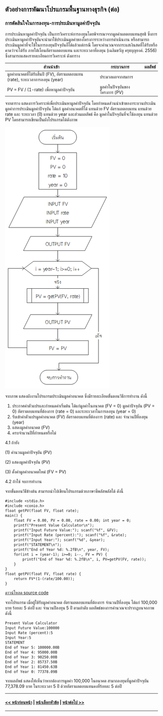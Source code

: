 ## ตัวอย่างการพัฒนาโปรแกรมพื้นฐานทางธุรกิจ (ต่อ)
### การตัดสินใจในการลงทุน-การประเมินหามูลค่าปัจจุบัน
การประเมินหามูลค่าปัจจุบัน เป็นการวิเคราะห์การลงทุนโดยพิจารณาจากมูลค่าผลตอบแทนสุทธิ ซึ่งการประเมินหามูลค่าปัจจุบันจะนำมาใช้ประเมินมูลค่าของโครงการระหว่างการดำเนินงาน หรือสามารถประเมินมูลค่าที่จะใช้ในการลงทุนปัจจุบันก็ได้แล้วแต่กรณี โดยจะคำนวณจากกระแสเงินสดที่ได้รับหรือคาดว่าจะได้รับ ภายใต้เงื่อนอัตราผลตอบแทน และระยะเวลาที่ลงทุน (เฉลิมขวัญ ครุธบุญยงค์. 2556)  ซึ่งสามารถแสดงรายละเอียดการวิเคราะห์ ดังตาราง

| ส่วนนำเข้า | กระบวนการ | ผลลัพธ์ |
| --- | --- | --- |
| มูลค่าอนาคตที่ได้รับสิ้นปี (FV), อัตราผลตอบแทน (rate), ระยะเวลาการลงทุน (year) | ประมวลผลจากสมการ
PV = FV / (1-rate) เพื่อหามูลค่าปัจจุบัน | มูลค่าในปัจจุบันของโครงการ (PV) |

จากตาราง แสดงการวิเคราะห์เพื่อประเมินหามูลค่าปัจจุบัน โดยกำหนดส่วนนำเข้าของกระบวนประเมินมูลค่าการประเมินมูลค่าปัจจุบัน ได้แก่ มูลค่าอนาคตที่ได้ แทนด้วย FV อัตราผลตอบแทน แทนด้วย rate และ ระยะเวลา (ปี) แทนด้วย year และส่วนผลลัพธ์ คือ มูลค่าในปัจจุบันที่จะใช้ลงทุน แทนด้วย PV โดยสามารถเขียนเป็นผังโปรแกรมได้ดังภาพ

<img src=img/0905.png>

จากภาพ แสดงผังงานโปรแกรมประเมินมูลค่าอนาคต ซึ่งมีรายละเอียดขั้นตอนวิธีการทำงาน ดังนี้
1.  ประกาศค่าตัวแปรและกำหนดค่าเริ่มต้น ได้แก่มูลค่าในอนาคต (FV = 0) มูลค่าปัจจุบัน (PV = 0) อัตราตอบแทนที่ต้องการ (rate = 0) และระยะเวลาในการลงทุน (year = 0)
2.  รับเข้าค่าตัวแปรมูลค่าอนาคต (FV) อัตราตอบแทนที่ต้องการ (rate) และ จำนวนปีที่ลงทุน (year)
3.  แสดงมูลค่าอนาคต (FV)
4.  ครบจำนวนปีที่กำหนดหรือไม่

  4.1 ถ้ายัง
  
(1) คำนวนมูลค่าปัจจุบัน (PV)

(2) แสดงมูลค่าปัจจุบัน (PV)

(3) ตั้งค่ามูลค่าอนาคตใหม่ (FV = PV)

  4.2 ถ้าใช่ จบการทำงาน

จากขั้นตอนวิธีข้างต้น สามารถนำไปเขียนโปรแกรมด้วยภาษาซีพลัสพลัสได้ ดังนี้ 

```
#include <stdio.h>
#include <conio.h>
float getPV(float FV, float rate);
main() {
    float FV = 0.00, PV = 0.00, rate = 0.00; int year = 0;
    printf("Present Value Calculator\n");
    printf("Input Future Value:"); scanf("%f", &FV);
    printf("Input Rate (percent):"); scanf("%f", &rate);
    printf("Input Year:"); scanf("%d", &year);
    printf("STATEMENT\n");
    printf("End of Year %d: %.2fB\n", year, FV);
    for(int i = (year-1); i>=0; i--, FV = PV) {
        printf("End of Year %d: %.2fB\n", i, PV=getPV(FV, rate));
    }
}
float getPV(float FV, float rate) {
    return FV*(1-(rate/100.00));
}
```
[ดาวน์โหลด source code](src/ch09_05.cpp)

จากโปรแกรม เมื่อผู้ใช้รับมูลค่าอนาคต อัตราผลตอบแทนที่ต้องการ จำนวนปีที่ลงทุน ได้แก่ 100,000 บาท ร้อยละ 5 ต่อปี และ จำนวนปีลงทุน 5 ปี ตามลำดับ ผลลัพธ์ของการคำนวณจะปรากฏบนจอภาพ ดังนี้

```
Present Value Calculator
Input Future Value:100000
Input Rate (percent):5
Input Year:5
STATEMENT
End of Year 5: 100000.00B
End of Year 4: 95000.00B
End of Year 3: 90250.00B
End of Year 2: 85737.50B
End of Year 1: 81450.63B
End of Year 0: 77378.09B
```

จากผลลัพธ์ แสดงให้เห็นว่าหากต้องการมูลค่า 100,000 ในอนาคต สามาถลงทุนที่มูลค่าปัจจุบัน 77,378.09 บาท ในระยะเวลา 5 ปี ด้วยอัตราผลตอบแทนคงที่ร้อยละ 5 ต่อปี

---
#### [<< หน้าก่อนหน้า](0903-4.md) | [หน้าเลือกหัวข้อ](README.md) | [หน้าต่อไป >>](0903-6.md)
---
